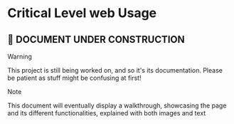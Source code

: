 # Critical Level web Usage
## 🚧 DOCUMENT UNDER CONSTRUCTION

> [!WARNING]
> This project is still being worked on, and so it's its documentation. Please be patient as stuff might be confusing at first!

> [!NOTE]
> This document will eventually display a walkthrough, showcasing the page and its different functionalities, explained with both images and text